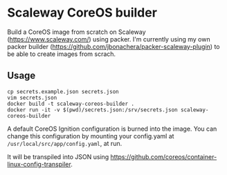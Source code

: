 # Scaleway CoreOS builder

Build a CoreOS image from scratch on Scaleway (https://www.scaleway.com/) using
packer.
I'm currently using my own packer builder
(https://github.com/jbonachera/packer-scaleway-plugin) to be able to create
images from scrach.

## Usage

```
cp secrets.example.json secrets.json
vim secrets.json
docker build -t scaleway-coreos-builder .
docker run -it -v $(pwd)/secrets.json:/srv/secrets.json scaleway-coreos-builder
```

A default CoreOS Ignition configuration is burned into the image.
You can change this configuration by mounting your config.yaml at
`/usr/local/src/app/config.yaml`, at run.

It will be transpiled into JSON using https://github.com/coreos/container-linux-config-transpiler.
